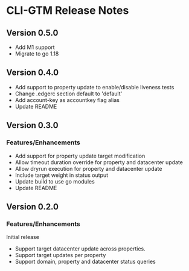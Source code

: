 # CLI-GTM Release Notes

## Version 0.5.0

* Add M1 support
* Migrate to go 1.18

## Version 0.4.0

* Add support to property update to enable/disable liveness tests
* Change .edgerc section default to 'default'
* Add account-key as accountkey flag alias
* Update README

## Version 0.3.0 

### Features/Enhancements

* Add support for property update target modification
* Allow timeout duration override for property and datacenter update
* Allow dryrun execution for property and datacenter update
* Include target weight in status output
* Update build to use go modules
* Update README

## Version 0.2.0

### Features/Enhancements

Initial release

* Support target datacenter update across properties.
* Support target updates per property
* Support domain, property and datacenter status queries

